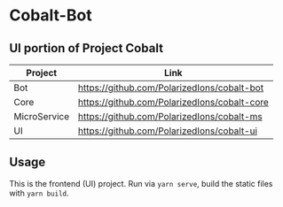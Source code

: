 # Cobalt-Bot

## UI portion of Project Cobalt

| Project      | Link                                         |
| ------------ | -------------------------------------------- |
| Bot          | https://github.com/PolarizedIons/cobalt-bot  |
| Core         | https://github.com/PolarizedIons/cobalt-core |
| MicroService | https://github.com/PolarizedIons/cobalt-ms   |
| UI           | https://github.com/PolarizedIons/cobalt-ui   |

## Usage

This is the frontend (UI) project. Run via `yarn serve`, build the static files with `yarn build`.

